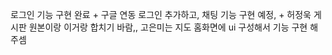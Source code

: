 로그인 기능 구현 완료 + 구글 연동 로그인 추가하고, 채팅 기능 구현 예정, + 허정욱 게시판 원본이랑 이거랑 합치기 바람,, 고은미는 지도 홈화면에 ui 구성해서 기능 구현 해주셈
